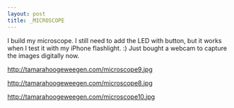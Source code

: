 ```yaml
---
layout: post
title: _MICROSCOPE
---
```



I build my microscope. I still need to add the LED with button, but it works when I test it with my iPhone flashlight. :) 
Just bought a webcam to capture the images digitally now.

http://tamarahoogeweegen.com/microscope9.jpg

http://tamarahoogeweegen.com/microscope8.jpg

http://tamarahoogeweegen.com/microscope10.jpg
